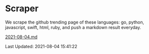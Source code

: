 # Scraper

We scrape the github trending page of these languages: go, python, javascript, swift, html, ruby, and push a markdown result everyday.

[2021-08-04.md](https://github.com/henson/Scraper/blob/master/2021-08-04.md)

Last Updated: 2021-08-04 15:41:22